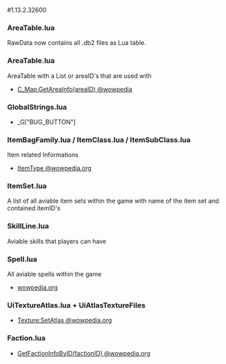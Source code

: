 #1.13.2.32600

### AreaTable.lua
RawData now contains all .db2 files as Lua table.

### AreaTable.lua
AreaTable with a List or areaID's that are used with
- [C_Map.GetAreaInfo(areaID) @wowpedia](https://wow.gamepedia.com/API_C_Map.GetAreaInfo)


### GlobalStrings.lua
- _G["BUG_BUTTON"]


### ItemBagFamily.lua / ItemClass.lua / ItemSubClass.lua
Item related Informations
- [ItemType @wowpedia.org](https://wow.gamepedia.com/ItemType)


### ItemSet.lua
A list of all aviable item sets within the game with name of the item set and contained itemID's


### SkillLine.lua
Aviable skills that players can have


### Spell.lua
All aviable spells within the game
- [wowpedia.org](https://wow.gamepedia.com/World_of_Warcraft_API#Spells)


### UiTextureAtlas.lua + UiAtlasTextureFiles
- [Texture:SetAtlas @wowpedia.org](https://wow.gamepedia.com/API_Texture_SetAtlas)

### Faction.lua
- [GetFactionInfoByID(factionID) @wowpedia.org](https://wow.gamepedia.com/API_GetFactionInfoByID)
